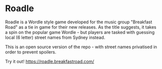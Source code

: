 # Roadle

Roadle is a Wordle style game developed for the music group "Breakfast Road" as a tie in game for their new releases. As the title suggests, it takes a spin on the popular game Wordle - but players are tasked with guessing local (6 letter) street names from Sydney instead.

This is an open source version of the repo - with street names privatised in order to prevent spoilers.

Try it out!
https://roadle.breakfastroad.com/
